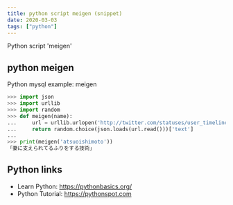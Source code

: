 ```yaml
---
title: python script meigen (snippet)
date: 2020-03-03
tags: ["python"]
---
```

Python script 'meigen'


## python meigen

Python mysql example: meigen

```python
>>> import json
>>> import urllib
>>> import random
>>> def meigen(name):
...     url = urllib.urlopen('http://twitter.com/statuses/user_timeline/%s.json' % name)
...     return random.choice(json.loads(url.read()))['text']
...
>>> print(meigen('atsuoishimoto'))
「妻に支えられてるふりをする技術」

```

## Python links

- Learn Python: https://pythonbasics.org/
- Python Tutorial: https://pythonspot.com
